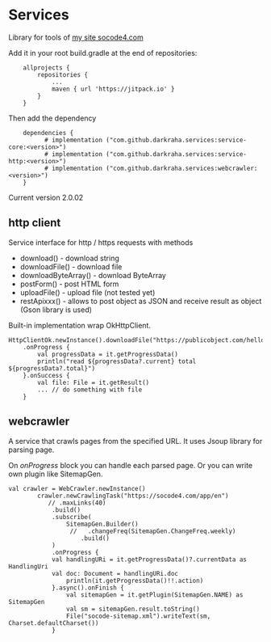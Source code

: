 # Services

Library for tools of [my site socode4.com](https://socode4.com)

Add it in your root build.gradle at the end of repositories:
```
	allprojects {
		repositories {
			...
			maven { url 'https://jitpack.io' }
		}
	}
```

Then add the dependency
```
	dependencies {
          # implementation ("com.github.darkraha.services:service-core:<version>")
          # implementation ("com.github.darkraha.services:service-http:<version>")
          # implementation ("com.github.darkraha.services:webcrawler:<version>")
	}
```
Current version 2.0.02

## http client
Service interface for http / https requests with methods
  * download() - download string
  * downloadFile() - download file
  * downloadByteArray() - download ByteArray
  * postForm() - post HTML form
  * uploadFile() - upload file (not tested yet)
  * restApixxx() - allows to post object as JSON and receive result as object (Gson library is used)

Built-in implementation wrap OkHttpClient.

```
HttpClientOk.newInstance().downloadFile("https://publicobject.com/helloworld.txt")
    .onProgress {
        val progressData = it.getProgressData()
        println("read ${progressData?.current} total ${progressData?.total}")
    }.onSuccess {
        val file: File = it.getResult()
        ... // do something with file
    }
```

## webcrawler
A service that crawls pages from the specified URL. It uses Jsoup library for parsing page.

On *onProgress* block you can handle each parsed page. Or you can write own plugin like SitemapGen.

```
val crawler = WebCrawler.newInstance()
        crawler.newCrawlingTask("https://socode4.com/app/en")
           // .maxLinks(40)
            .build()
            .subscribe(
                SitemapGen.Builder()
                 //   .changeFreq(SitemapGen.ChangeFreq.weekly)
                    .build()
            )
            .onProgress {
	        val handlingURi = it.getProgressData()?.currentData as HandlingUri
	        val doc: Document = handlingURi.doc
                println(it.getProgressData()!!.action)
            }.async().onFinish {
                val sitemapGen = it.getPlugin(SitemapGen.NAME) as SitemapGen
                val sm = sitemapGen.result.toString()
                File("socode-sitemap.xml").writeText(sm, Charset.defaultCharset())
            }
```
